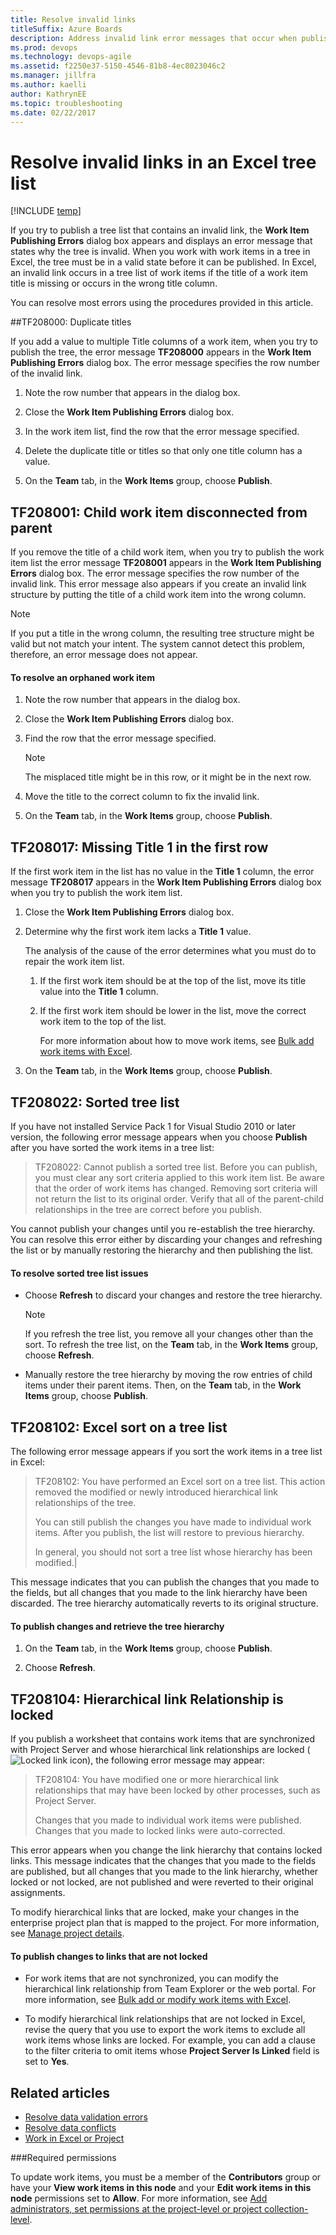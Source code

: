 ```yaml
---
title: Resolve invalid links
titleSuffix: Azure Boards
description: Address invalid link error messages that occur when publishing an Excel tree list to Azure Boards, Azure DevOps, & Team Foundation Server  
ms.prod: devops
ms.technology: devops-agile
ms.assetid: f2250e37-5150-4546-81b8-4ec8023046c2
ms.manager: jillfra
ms.author: kaelli
author: KathrynEE
ms.topic: troubleshooting
ms.date: 02/22/2017  
---
```

# Resolve invalid links in an Excel tree list 

[!INCLUDE [temp](../../_shared/version-vsts-tfs-all-versions.md)]

If you try to publish a tree list that contains an invalid link, the **Work Item Publishing Errors** dialog box appears and displays an error message that states why the tree is invalid. When you work with work items in a tree in Excel, the tree must be in a valid state before it can be published. In Excel, an invalid link occurs in a tree list of work items if the title of a work item title is missing or occurs in the wrong title column.  
  
You can resolve most errors using the procedures provided in this article.   
  
 

<a name="tf208000"></a> 
##TF208000: Duplicate titles  

If you add a value to multiple Title columns of a work item, when you try to publish the tree, the error message **TF208000** appears in the **Work Item Publishing Errors** dialog box. The error message specifies the row number of the invalid link.  
  
1.  Note the row number that appears in the dialog box.  
  
2.  Close the **Work Item Publishing Errors** dialog box.  
  
3.  In the work item list, find the row that the error message specified.  
  
4.  Delete the duplicate title or titles so that only one title column has a value.  
  
5.  On the **Team** tab, in the **Work Items** group, choose **Publish**.  
 
<a name="TF208001"></a> 
 
## TF208001: Child work item disconnected from parent  

If you remove the title of a child work item, when you try to publish the work item list the error message **TF208001** appears in the **Work Item Publishing Errors** dialog box. The error message specifies the row number of the invalid link. This error message also appears if you create an invalid link structure by putting the title of a child work item into the wrong column.  
  
> [!NOTE]  
>  If you put a title in the wrong column, the resulting tree structure might be valid but not match your intent. The system cannot detect this problem, therefore, an error message does not appear.  
  
#### To resolve an orphaned work item  
  
1.  Note the row number that appears in the dialog box.  
  
2.  Close the **Work Item Publishing Errors** dialog box.  
  
3.  Find the row that the error message specified.  
  
    > [!NOTE]  
    >  The misplaced title might be in this row, or it might be in the next row.  
  
4.  Move the title to the correct column to fix the invalid link.  
  
5.  On the **Team** tab, in the **Work Items** group, choose **Publish**.  
  
<a name="tf208017"></a> 
## TF208017: Missing Title 1 in the first row  

If the first work item in the list has no value in the **Title 1** column, the error message **TF208017** appears in the **Work Item Publishing Errors** dialog box when you try to publish the work item list.  
 
  
1.  Close the **Work Item Publishing Errors** dialog box.  
  
2.  Determine why the first work item lacks a **Title 1** value.  
  
     The analysis of the cause of the error determines what you must do to repair the work item list.  
  
    1.  If the first work item should be at the top of the list, move its title value into the **Title 1** column.  
  
    2.  If the first work item should be lower in the list, move the correct work item to the top of the list.  
  
         For more information about how to move work items, see [Bulk add work items with Excel](http://msdn.microsoft.com/67595fec-a872-43e3-b934-9dd1a766218c).  
  
3.  On the **Team** tab, in the **Work Items** group, choose **Publish**.  
  
<a name="tf208022"></a> 
## TF208022: Sorted tree list  

If you have not installed Service Pack 1 for Visual Studio 2010 or later version, the following error message appears when you choose **Publish** after you have sorted the work items in a tree list:  
  
>TF208022: Cannot publish a sorted tree list. Before you can publish, you must clear any sort criteria applied to this work item list. Be aware that the order of work items has changed. Removing sort criteria will not return the list to its original order. Verify that all of the parent-child relationships in the tree are correct before you publish.   
  
You cannot publish your changes until you re-establish the tree hierarchy. You can resolve this error either by discarding your changes and refreshing the list or by manually restoring the hierarchy and then publishing the list.  
  
#### To resolve sorted tree list issues  
  
-   Choose **Refresh** to discard your changes and restore the tree hierarchy.  
  
    > [!NOTE]
    >  If you refresh the tree list, you remove all your changes other than the sort. To refresh the tree list, on the **Team** tab, in the **Work Items** group, choose **Refresh**.  
  
-   Manually restore the tree hierarchy by moving the row entries of child items under their parent items. Then, on the **Team** tab, in the **Work Items** group, choose **Publish**.  
  
<a name="tf208102"></a> 
## TF208102: Excel sort on a tree list  

The following error message appears if you sort the work items in a tree list in Excel:  
  
>TF208102: You have performed an Excel sort on a tree list. This action removed the modified or newly introduced hierarchical link relationships of the tree.
>
> You can still publish the changes you have made to individual work items. After you publish, the list will restore to previous hierarchy.
>
>In general, you should not sort a tree list whose hierarchy has been modified.|
  

This message indicates that you can publish the changes that you made to the fields, but all changes that you made to the link hierarchy have been discarded. The tree hierarchy automatically reverts to its original structure.  
  
#### To publish changes and retrieve the tree hierarchy  
  
1.  On the **Team** tab, in the **Work Items** group, choose **Publish**.  
  
2.  Choose **Refresh**.  

<a name="tf208104"></a>   
## TF208104: Hierarchical link Relationship is locked  
 If you publish a worksheet that contains work items that are synchronized with Project Server and whose hierarchical link relationships are locked (![Locked link icon](_img/icon_lockedlink.png "Icon_lockedLink")), the following error message may appear:  
  
>TF208104: You have modified one or more hierarchical link relationships that may have been locked by other processes, such as Project Server.
>
>Changes that you made to individual work items were published. Changes that you made to locked links were auto-corrected.  
  
 This error appears when you change the link hierarchy that contains locked links. This message indicates that the changes that you made to the fields are published, but all changes that you made to the link hierarchy, whether locked or not locked, are not published and were reverted to their original assignments.  
  
 To modify hierarchical links that are locked, make your changes in the enterprise project plan that is mapped to the project. For more information, see [Manage project details](../../../reference/tfs-ps-sync/manage-project-details.md).  
  
#### To publish changes to links that are not locked  
  
-   For work items that are not synchronized, you can modify the hierarchical link relationship from Team Explorer or the web portal. For more information, see [Bulk add or modify work items with Excel](bulk-add-modify-work-items-excel.md).  
  
-   To modify hierarchical link relationships that are not locked in Excel, revise the query that you use to export the work items to exclude all work items whose links are locked. For example, you can add a clause to the filter criteria to omit items whose **Project Server Is Linked** field is set to **Yes**.  
  
## Related articles
-  [Resolve data validation errors](resolve-excel-data-validation-errors.md)   
-  [Resolve data conflicts](resolve-excel-data-conflicts-publish-refresh.md)   
-  [Work in Excel or Project](track-work.md)

###Required permissions  
  
To update work items, you must be a member of the **Contributors** group or have your **View work items in this node** and your **Edit work items in this node** permissions set to **Allow**. For more information, see [Add administrators, set permissions at the project-level or project collection-level](../../../organizations/security/set-project-collection-level-permissions.md). 